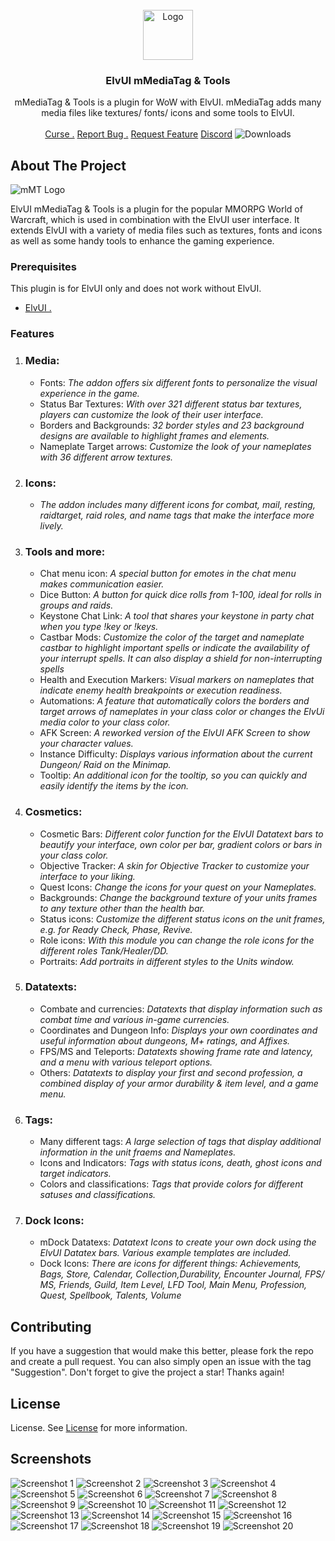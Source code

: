 <br/>
<div align="center">
<img src="https://raw.githubusercontent.com/mBlinkii/mMediaTag/main/Logo/mmt_icon.png" alt="Logo" width="80" height="80">
</a>
<h3 align="center">ElvUI mMediaTag & Tools</h3>
<p align="center">
mMediaTag & Tools is a plugin for WoW with ElvUI. mMediaTag adds many media files like textures/ fonts/ icons and some tools to ElvUI.
<br/>
<br/>
<a href="https://www.curseforge.com/wow/addons/elvui_mmediatag">Curse .</a>  
<a href="https://github.com/mBlinkii/mMediaTag/issues">Report Bug .</a>
<a href="https://github.com/mBlinkii/mMediaTag/issues">Request Feature</a>
<a href="https://discord.gg/AE9XebMU49">Discord</a> 
<img src="https://img.shields.io/github/downloads/mBlinkii/mMediaTag/total" alt="Downloads">
</p>
</div> 

   ## About The Project
   ![mMT Logo](https://raw.githubusercontent.com/mBlinkii/mMediaTag/main/Logo/mmt_logo.png)

   ElvUI mMediaTag & Tools is a plugin for the popular MMORPG World of Warcraft, which is used in combination with the ElvUI user interface. It extends ElvUI with a variety of media files such as textures, fonts and icons as well as some handy tools to enhance the gaming experience.
   ### Prerequisites
   This plugin is for ElvUI only and does not work without ElvUI.
   - <a href="https://tukui.org/">ElvUI .</a>  
   ### Features
   1. ### Media:
      - Fonts: _The addon offers six different fonts to personalize the visual experience in the game._
      - Status Bar Textures: _With over 321 different status bar textures, players can customize the look of their user interface._ 
      - Borders and Backgrounds: _32 border styles and 23 background designs are available to highlight frames and elements._
      - Nameplate Target arrows: _Customize the look of your nameplates with 36 different arrow textures._ 

   2. ### Icons:
      - _The addon includes many different icons for combat,  mail, resting, raidtarget, raid roles, and name tags that make the interface more lively._

   3. ### Tools and more:
      - Chat menu icon: _A special button for emotes in the chat menu makes communication easier._
      - Dice Button: _A button for quick dice rolls from 1-100, ideal for rolls in groups and raids._
      - Keystone Chat Link: _A tool that shares your keystone in party chat when you type !key or !keys._
      - Castbar Mods: _Customize the color of the target and nameplate castbar to highlight important spells or indicate the availability of your interrupt spells. It can also display a shield for non-interrupting spells_
      - Health and Execution Markers: _Visual markers on nameplates that indicate enemy health breakpoints or execution readiness._
      - Automations: _A feature that automatically colors the borders and target arrows of nameplates in your class color or changes the ElvUi media color to your class color._
      - AFK Screen: _A reworked version of the ElvUI AFK Screen to show your character values._
      - Instance Difficulty: _Displays various information about the current Dungeon/ Raid on the Minimap._
      - Tooltip: _An additional icon for the tooltip, so you can quickly and easily identify the items by the icon._

   4. ### Cosmetics:
      - Cosmetic Bars: _Different color function for the ElvUI Datatext bars to beautify your interface, own color per bar, gradient colors or bars in your class color._
      - Objective Tracker: _A skin for Objective Tracker to customize your interface to your liking._
      - Quest Icons: _Change the icons for your quest on your Nameplates._
      - Backgrounds: _Change the background texture of your units frames to any texture other than the health bar._
      - Status icons: _Customize the different status icons on the unit frames, e.g. for Ready Check, Phase, Revive._
      - Role icons: _With this module you can change the role icons for the different roles Tank/Healer/DD._
      - Portraits: _Add portraits in different styles to the Units window._

   5. ### Datatexts:
      - Combate and currencies: _Datatexts that display information such as combat time and various in-game currencies._
      - Coordinates and Dungeon Info: _Displays your own coordinates and useful information about dungeons, M+ ratings, and Affixes._
      - FPS/MS and Teleports: _Datatexts showing frame rate and latency, and a menu with various teleport options._
      - Others: _Datatexts to display your first and second profession, a combined display of your armor durability & item level, and a game menu._

   6. ### Tags:
      - Many different tags: _A large selection of tags that display additional information in the unit fraems and Nameplates._
      - Icons and Indicators: _Tags with status icons, death, ghost icons and target indicators._
      - Colors and classifications: _Tags that provide colors for different satuses and classifications._

   7. ### Dock Icons:
      - mDock Datatexs: _Datatext Icons to create your own dock using the ElvUI Datatex bars. Various example templates are included._
      - Dock Icons: _There are icons for different things: Achievements, Bags, Store, Calendar, Collection,Durability, Encounter Journal, FPS/ MS, Friends, Guild, Item Level, LFD Tool, Main Menu, Profession, Quest, Spellbook, Talents, Volume_

   ## Contributing
   If you have a suggestion that would make this better, please fork the repo and create a pull request. You can also simply open an issue with the tag "Suggestion".
   Don't forget to give the project a star! Thanks again!

   ## License
   License. See [License](https://github.com/mBlinkii/mMediaTag/blob/main/LICENSE.txt) for more information.

   ## Screenshots
  <img src="https://raw.githubusercontent.com/mBlinkii/mMediaTag/main/Screenshot/pre1.png" alt="Screenshot 1">
  <img src="https://raw.githubusercontent.com/mBlinkii/mMediaTag/main/Screenshot/pre2.png" alt="Screenshot 2">
  <img src="https://raw.githubusercontent.com/mBlinkii/mMediaTag/main/Screenshot/pre3.png" alt="Screenshot 3">
  <img src="https://raw.githubusercontent.com/mBlinkii/mMediaTag/main/Screenshot/pre4.png" alt="Screenshot 4">
  <img src="https://raw.githubusercontent.com/mBlinkii/mMediaTag/main/Screenshot/pre5.png" alt="Screenshot 5">
  <img src="https://raw.githubusercontent.com/mBlinkii/mMediaTag/main/Screenshot/pre6.png" alt="Screenshot 6">
  <img src="https://raw.githubusercontent.com/mBlinkii/mMediaTag/main/Screenshot/pre7.png" alt="Screenshot 7">
  <img src="https://raw.githubusercontent.com/mBlinkii/mMediaTag/main/Screenshot/pre8.png" alt="Screenshot 8">
  <img src="https://raw.githubusercontent.com/mBlinkii/mMediaTag/main/Screenshot/pre9.png" alt="Screenshot 9">
  <img src="https://raw.githubusercontent.com/mBlinkii/mMediaTag/main/Screenshot/pre10.png" alt="Screenshot 10">
  <img src="https://raw.githubusercontent.com/mBlinkii/mMediaTag/main/Screenshot/pre11.png" alt="Screenshot 11">
  <img src="https://raw.githubusercontent.com/mBlinkii/mMediaTag/main/Screenshot/pre12.png" alt="Screenshot 12">
  <img src="https://raw.githubusercontent.com/mBlinkii/mMediaTag/main/Screenshot/pre13.png" alt="Screenshot 13">
  <img src="https://raw.githubusercontent.com/mBlinkii/mMediaTag/main/Screenshot/pre14.png" alt="Screenshot 14">
  <img src="https://raw.githubusercontent.com/mBlinkii/mMediaTag/main/Screenshot/pre15.png" alt="Screenshot 15">
  <img src="https://raw.githubusercontent.com/mBlinkii/mMediaTag/main/Screenshot/pre16.png" alt="Screenshot 16">
  <img src="https://raw.githubusercontent.com/mBlinkii/mMediaTag/main/Screenshot/pre17.png" alt="Screenshot 17">
  <img src="https://raw.githubusercontent.com/mBlinkii/mMediaTag/main/Screenshot/pre18.png" alt="Screenshot 18">
  <img src="https://raw.githubusercontent.com/mBlinkii/mMediaTag/main/Screenshot/pre19.png" alt="Screenshot 19">
  <img src="https://raw.githubusercontent.com/mBlinkii/mMediaTag/main/Screenshot/pre20.png" alt="Screenshot 20">